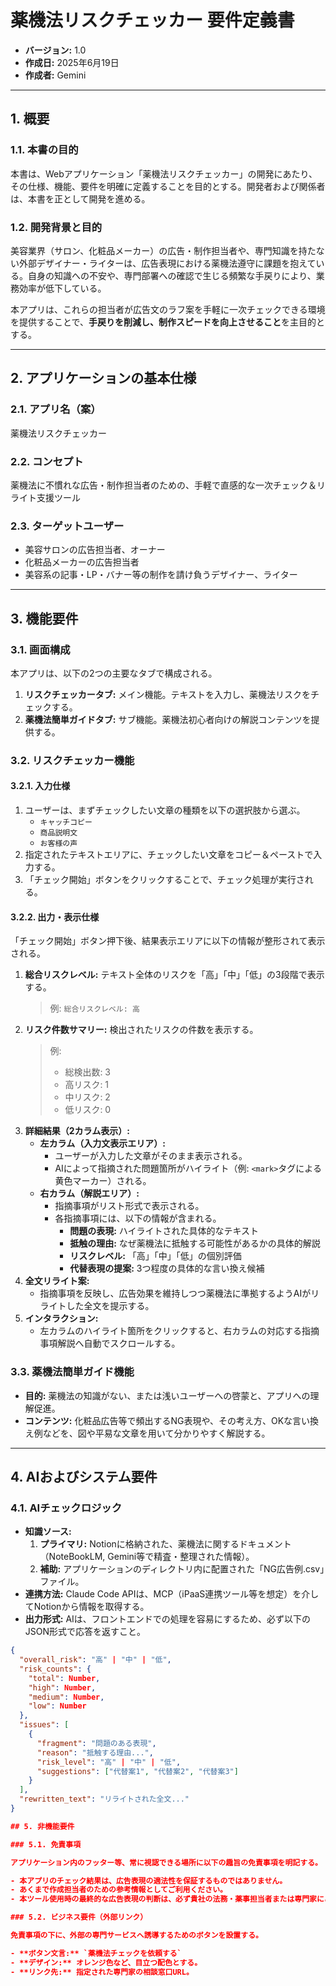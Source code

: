 # 薬機法リスクチェッカー 要件定義書

- **バージョン:** 1.0
- **作成日:** 2025年6月19日
- **作成者:** Gemini

---

## 1. 概要

### 1.1. 本書の目的
本書は、Webアプリケーション「薬機法リスクチェッカー」の開発にあたり、その仕様、機能、要件を明確に定義することを目的とする。開発者および関係者は、本書を正として開発を進める。

### 1.2. 開発背景と目的
美容業界（サロン、化粧品メーカー）の広告・制作担当者や、専門知識を持たない外部デザイナー・ライターは、広告表現における薬機法遵守に課題を抱えている。自身の知識への不安や、専門部署への確認で生じる頻繁な手戻りにより、業務効率が低下している。

本アプリは、これらの担当者が広告文のラフ案を手軽に一次チェックできる環境を提供することで、**手戻りを削減し、制作スピードを向上させること**を主目的とする。

---

## 2. アプリケーションの基本仕様

### 2.1. アプリ名（案）
薬機法リスクチェッカー

### 2.2. コンセプト
薬機法に不慣れな広告・制作担当者のための、手軽で直感的な一次チェック＆リライト支援ツール

### 2.3. ターゲットユーザー
- 美容サロンの広告担当者、オーナー
- 化粧品メーカーの広告担当者
- 美容系の記事・LP・バナー等の制作を請け負うデザイナー、ライター

---

## 3. 機能要件

### 3.1. 画面構成
本アプリは、以下の2つの主要なタブで構成される。

1.  **リスクチェッカータブ:** メイン機能。テキストを入力し、薬機法リスクをチェックする。
2.  **薬機法簡単ガイドタブ:** サブ機能。薬機法初心者向けの解説コンテンツを提供する。

### 3.2. リスクチェッカー機能
#### 3.2.1. 入力仕様
1.  ユーザーは、まずチェックしたい文章の種類を以下の選択肢から選ぶ。
    - `キャッチコピー`
    - `商品説明文`
    - `お客様の声`
2.  指定されたテキストエリアに、チェックしたい文章をコピー＆ペーストで入力する。
3.  「チェック開始」ボタンをクリックすることで、チェック処理が実行される。

#### 3.2.2. 出力・表示仕様
「チェック開始」ボタン押下後、結果表示エリアに以下の情報が整形されて表示される。

1.  **総合リスクレベル:** テキスト全体のリスクを「高」「中」「低」の3段階で表示する。
    > 例: `総合リスクレベル: 高`
2.  **リスク件数サマリー:** 検出されたリスクの件数を表示する。
    > 例:
    > - 総検出数: 3
    > - 高リスク: 1
    > - 中リスク: 2
    > - 低リスク: 0
3.  **詳細結果（2カラム表示）:**
    - **左カラム（入力文表示エリア）:**
        - ユーザーが入力した文章がそのまま表示される。
        - AIによって指摘された問題箇所がハイライト（例: `<mark>`タグによる黄色マーカー）される。
    - **右カラム（解説エリア）:**
        - 指摘事項がリスト形式で表示される。
        - 各指摘事項には、以下の情報が含まれる。
            - **問題の表現:** ハイライトされた具体的なテキスト
            - **抵触の理由:** なぜ薬機法に抵触する可能性があるかの具体的解説
            - **リスクレベル:** 「高」「中」「低」の個別評価
            - **代替表現の提案:** 3つ程度の具体的な言い換え候補
4.  **全文リライト案:**
    - 指摘事項を反映し、広告効果を維持しつつ薬機法に準拠するようAIがリライトした全文を提示する。
5.  **インタラクション:**
    - 左カラムのハイライト箇所をクリックすると、右カラムの対応する指摘事項解説へ自動でスクロールする。

### 3.3. 薬機法簡単ガイド機能
- **目的:** 薬機法の知識がない、または浅いユーザーへの啓蒙と、アプリへの理解促進。
- **コンテンツ:** 化粧品広告等で頻出するNG表現や、その考え方、OKな言い換え例などを、図や平易な文章を用いて分かりやすく解説する。

---

## 4. AIおよびシステム要件

### 4.1. AIチェックロジック
- **知識ソース:**
    1.  **プライマリ:** Notionに格納された、薬機法に関するドキュメント（NoteBookLM, Gemini等で精査・整理された情報）。
    2.  **補助:** アプリケーションのディレクトリ内に配置された「NG広告例.csv」ファイル。
- **連携方法:** Claude Code APIは、MCP（iPaaS連携ツール等を想定）を介してNotionから情報を取得する。
- **出力形式:** AIは、フロントエンドでの処理を容易にするため、必ず以下のJSON形式で応答を返すこと。

```json
{
  "overall_risk": "高" | "中" | "低",
  "risk_counts": {
    "total": Number,
    "high": Number,
    "medium": Number,
    "low": Number
  },
  "issues": [
    {
      "fragment": "問題のある表現",
      "reason": "抵触する理由...",
      "risk_level": "高" | "中" | "低",
      "suggestions": ["代替案1", "代替案2", "代替案3"]
    }
  ],
  "rewritten_text": "リライトされた全文..."
}

## 5. 非機能要件

### 5.1. 免責事項

アプリケーション内のフッター等、常に視認できる場所に以下の趣旨の免責事項を明記する。

- 本アプリのチェック結果は、広告表現の適法性を保証するものではありません。
- あくまで作成担当者のための参考情報としてご利用ください。
- 本ツール使用時の最終的な広告表現の判断は、必ず貴社の法務・薬事担当者または専門家にご相談ください。

### 5.2. ビジネス要件（外部リンク）

免責事項の下に、外部の専門サービスへ誘導するためのボタンを設置する。

- **ボタン文言:** `薬機法チェックを依頼する`
- **デザイン:** オレンジ色など、目立つ配色とする。
- **リンク先:** 指定された専門家の相談窓口URL。

